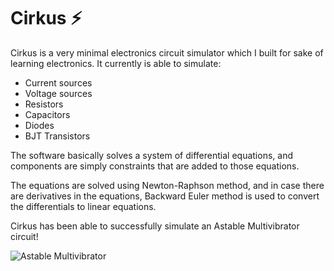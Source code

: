# Cirkus ⚡

Cirkus is a very minimal electronics circuit simulator which I built for sake of learning electronics. It currently is able to simulate:

- Current sources
- Voltage sources
- Resistors
- Capacitors
- Diodes
- BJT Transistors

The software basically solves a system of differential equations, and components are simply constraints that are added to those equations.

The equations are solved using Newton-Raphson method, and in case there are derivatives in the equations, Backward Euler method is used to convert the differentials to linear equations.

Cirkus has been able to successfully simulate an Astable Multivibrator circuit!

![Astable Multivibrator](https://github.com/keyvank/cirkus/assets/4275654/9504e781-4687-489c-94cf-bc53c7e1994c)
